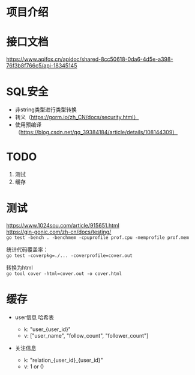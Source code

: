 # 项目介绍

# 接口文档
https://www.apifox.cn/apidoc/shared-8cc50618-0da6-4d5e-a398-76f3b8f766c5/api-18345145

# SQL安全
- 非string类型进行类型转换
- 转义（https://gorm.io/zh_CN/docs/security.html）
- 使用预编译（https://blog.csdn.net/qq_39384184/article/details/108144309）

# TODO
1. 测试
2. 缓存


# 测试
https://www.1024sou.com/article/915651.html  
https://gin-gonic.com/zh-cn/docs/testing/  
`go test -bench . -benchmem -cpuprofile prof.cpu -memprofile prof.mem`

统计代码覆盖率：  
`go test -coverpkg=./... -coverprofile=cover.out`  

转换为html  
`go tool cover -html=cover.out -o cover.html`

# 缓存
- user信息 哈希表
  - k: "user_{user_id}"
  - v: ["user_name", "follow_count", "follower_count"]

- 关注信息 
  - k: "relation_{user_id}_{user_id}"
  - v: 1 or 0
